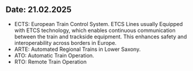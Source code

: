 ## Date: 21.02.2025
- ECTS: European Train Control System. ETCS Lines usually Equipped with ETCS technology, which enables continuous communication between the train and trackside equipment. This enhances safety and interoperability across borders in Europe.
- ARTE: Automated Regional Trains in Lower Saxony.
- ATO: Automatic Train Operation.
- RTO: Remote Train Operation